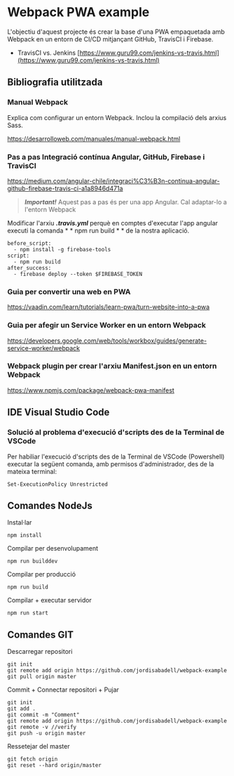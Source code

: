 # Webpack PWA example

L'objectiu d'aquest projecte és crear la base d'una PWA empaquetada amb Webpack en un entorn de CI/CD mitjançant GitHub, TravisCI i Firebase.

- TravisCI vs. Jenkins [https://www.guru99.com/jenkins-vs-travis.html](https://www.guru99.com/jenkins-vs-travis.html)

## Bibliografia utilitzada

### Manual Webpack 
Explica com configurar un entorn Webpack. Inclou la compilació dels arxius Sass.

https://desarrolloweb.com/manuales/manual-webpack.html

### Pas a pas Integració contínua Angular, GitHub, Firebase i TravisCI
https://medium.com/angular-chile/integraci%C3%B3n-continua-angular-github-firebase-travis-ci-a1a8946d471a

> ***Important!*** Aquest pas a pas és per una app Angular. Cal adaptar-lo a l'entorn Webpack

Modificar l'arxiu ***.travis.yml*** perquè en comptes d'executar l'app angular executi la comanda * * npm run build * * de la nostra aplicació. 
```
before_script:
  - npm install -g firebase-tools
script:
  - npm run build 
after_success:
  - firebase deploy --token $FIREBASE_TOKEN
```
### Guia per convertir una web en PWA
https://vaadin.com/learn/tutorials/learn-pwa/turn-website-into-a-pwa

### Guia per afegir un Service Worker en un entorn Webpack
https://developers.google.com/web/tools/workbox/guides/generate-service-worker/webpack

### Webpack plugin per crear l'arxiu Manifest.json en un entorn Webpack
https://www.npmjs.com/package/webpack-pwa-manifest


## IDE Visual Studio Code

### Solució al problema d'execució d'scripts des de la Terminal de VSCode
Per habiliar l'execució d'scripts des de la Terminal de VSCode (Powershell) executar la següent comanda, amb permisos d'administrador, des de la mateixa terminal:
```
Set-ExecutionPolicy Unrestricted
```

## Comandes NodeJs

Instal·lar
```
npm install
```

Compilar per desenvolupament
```
npm run builddev
```

Compilar per producció
```
npm run build
```

Compilar + executar servidor
```
npm run start
```

## Comandes GIT

Descarregar repositori
```
git init
git remote add origin https://github.com/jordisabadell/webpack-example
git pull origin master
```

Commit + Connectar repositori + Pujar
```
git init
git add .
git commit -m "Comment"
git remote add origin https://github.com/jordisabadell/webpack-example
git remote -v //verify
git push -u origin master
```

Ressetejar del master 
```
git fetch origin
git reset --hard origin/master
```
